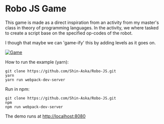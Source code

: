 Robo JS Game
===========================================

This game is made as a direct inspiration from an activity
from my master's class in theory of programming languages.
In the activity, we where tasked to create a script base
on the specified op-codes of the robot.

I though that maybe we can 'game-ify' this by adding levels
as it goes on.

[![Game](https://img.youtube.com/vi/RlSc0fsRZg0/0.jpg)](https://www.youtube.com/watch?v=YRlSc0fsRZg0E)

How to run the example (yarn):

    git clone https://github.com/Shin-Aska/Robo-JS.git
    yarn
    yarn run webpack-dev-server

Run in npm:

    git clone https://github.com/Shin-Aska/Robo-JS.git
    npm
    npm run webpack-dev-server

The demo runs at [http://localhost:8080](http://localhost:8080)
